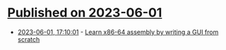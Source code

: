 # [Published on 2023-06-01](index.md)

* [2023-06-01, 17:10:01](https://lobste.rs/s/dvtzfl/learn_x86_64_assembly_by_writing_gui_from) - [Learn x86-64 assembly by writing a GUI from scratch](https://gaultier.github.io/blog/x11_x64.html)
